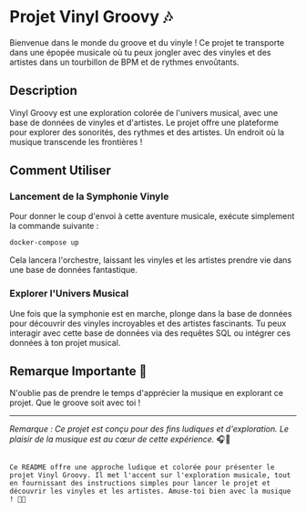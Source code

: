 # Projet Vinyl Groovy 🎶

Bienvenue dans le monde du groove et du vinyle ! Ce projet te transporte dans une épopée musicale où tu peux jongler avec des vinyles et des artistes dans un tourbillon de BPM et de rythmes envoûtants.

## Description

Vinyl Groovy est une exploration colorée de l'univers musical, avec une base de données de vinyles et d'artistes. Le projet offre une plateforme pour explorer des sonorités, des rythmes et des artistes. Un endroit où la musique transcende les frontières !

## Comment Utiliser

### Lancement de la Symphonie Vinyle

Pour donner le coup d'envoi à cette aventure musicale, exécute simplement la commande suivante :

```bash
docker-compose up
```

Cela lancera l'orchestre, laissant les vinyles et les artistes prendre vie dans une base de données fantastique.

### Explorer l'Univers Musical

Une fois que la symphonie est en marche, plonge dans la base de données pour découvrir des vinyles incroyables et des artistes fascinants. Tu peux interagir avec cette base de données via des requêtes SQL ou intégrer ces données à ton projet musical.

## Remarque Importante 🎵

N'oublie pas de prendre le temps d'apprécier la musique en explorant ce projet. Que le groove soit avec toi !

---

*Remarque : Ce projet est conçu pour des fins ludiques et d'exploration. Le plaisir de la musique est au cœur de cette expérience.* 🎧🎵
```

Ce README offre une approche ludique et colorée pour présenter le projet Vinyl Groovy. Il met l'accent sur l'exploration musicale, tout en fournissant des instructions simples pour lancer le projet et découvrir les vinyles et les artistes. Amuse-toi bien avec la musique ! 🎵🎉
